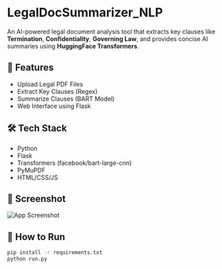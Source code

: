 # LegalDocSummarizer_NLP
An AI-powered legal document analysis tool that extracts key clauses like **Termination**, **Confidentiality**, **Governing Law**, and provides concise AI summaries using **HuggingFace Transformers**.

## 🚀 Features
- Upload Legal PDF Files
- Extract Key Clauses (Regex)
- Summarize Clauses (BART Model)
- Web Interface using Flask

## 🛠 Tech Stack
- Python
- Flask
- Transformers (facebook/bart-large-cnn)
- PyMuPDF
- HTML/CSS/JS

## 📸 Screenshot
![App Screenshot](screenshot.png)  <!-- Add a real screenshot! -->

## 🧪 How to Run
```bash
pip install -r requirements.txt
python run.py

